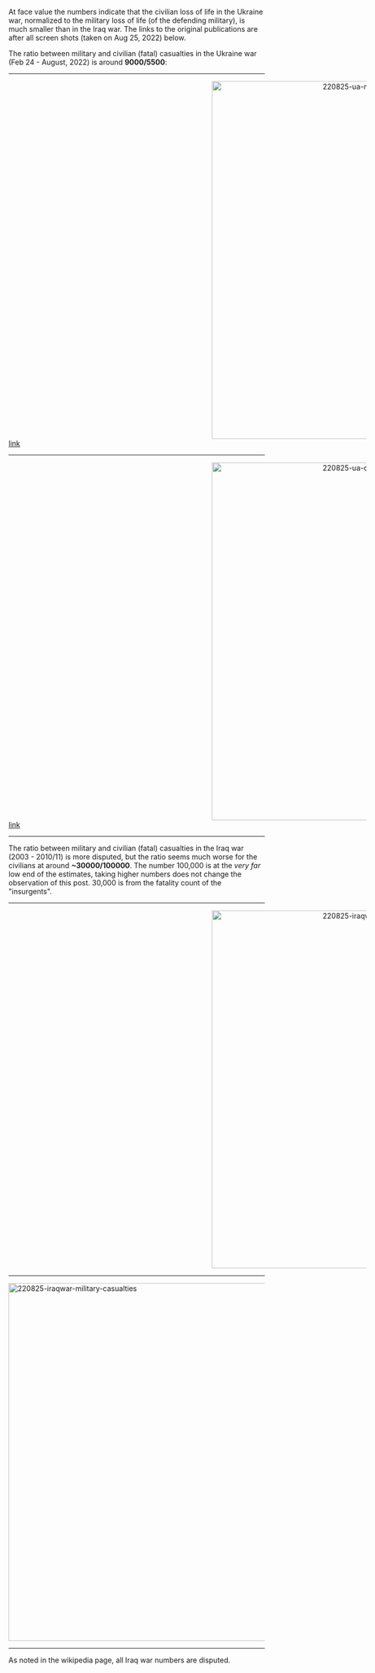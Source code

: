 At face value the numbers indicate that the civilian loss of life in the Ukraine war, normalized to the military loss of life (of the defending military), is much smaller than in the Iraq war. The links to the original publications are after all screen shots (taken on Aug 25, 2022) below. 

The ratio between military and civilian (fatal) casualties in the Ukraine war (Feb 24 - August, 2022) is around **9000/5500**: 
<hr>

<div style="text-indent: 200px;">
  
  
<img width="703" alt="220825-ua-military-casualties" src="https://user-images.githubusercontent.com/5073648/186587341-0dd2bb1e-12a3-42eb-9b10-c7bfe13181f0.png"> [link](https://www.usnews.com/news/world/articles/2022-08-22/almost-9-000-ukrainian-military-killed-in-war-with-russia-armed-forces-chief)

  
</div>

<hr>

<div style="text-indent: 200px;">
  
<img width="703" alt="220825-ua-civilian-casualties" src="https://user-images.githubusercontent.com/5073648/186587368-4b7cecb4-edda-4ab6-885e-a6af86840c68.png"> [link](https://www.ohchr.org/en/news/2022/08/ukraine-civilian-casualty-update-15-august-2022)

  
</div>

<hr>
  
The ratio between military and civilian (fatal) casualties in the Iraq war (2003 - 2010/11) is more disputed, but the ratio seems much worse for the civilians at around **~30000/100000**. The number 100,000 is at the *very far* low end of the estimates, taking higher numbers does not change the observation of this post. 30,000 is from the fatality count of the "insurgents".

<hr>

<div style="text-indent: 200px;">
  
  
[<img width="703" alt="220825-iraqwar-all-casualties" src="https://user-images.githubusercontent.com/5073648/186587380-a29dfe54-c5b9-4b5e-8e1e-b7635e418f17.png">](https://en.wikipedia.org/wiki/Casualties_of_the_Iraq_War)

  
</div>

<hr>

  
[<img width="703" alt="220825-iraqwar-military-casualties" src="https://user-images.githubusercontent.com/5073648/186587391-40792e78-701b-413e-b929-a984a09d8ae8.png">](https://en.wikipedia.org/wiki/Casualties_of_the_Iraq_War)

<hr>

As noted in the wikipedia page, all Iraq war numbers are disputed.
